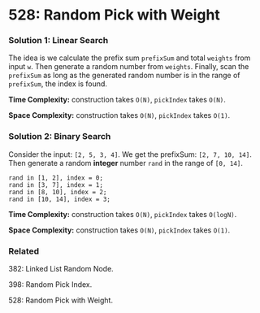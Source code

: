 # 528: Random Pick with Weight

### Solution 1: Linear Search
The idea is we calculate the prefix sum `prefixSum` and total `weights` from input `w`. Then generate a random number from `weights`. Finally, scan the `prefixSum` as long as the generated random number is in the range of `prefixSum`, the index is found.
 
**Time Complexity:** construction takes `O(N)`, `pickIndex` takes `O(N)`.

**Space Complexity:** construction takes `O(N)`, `pickIndex` takes `O(1)`.

### Solution 2: Binary Search
Consider the input: `[2, 5, 3, 4]`. We get the prefixSum: `[2, 7, 10, 14]`. Then generate a random **integer** number `rand` in the range of `[0, 14]`.
```
rand in [1, 2], index = 0;
rand in [3, 7], index = 1;
rand in [8, 10], index = 2;
rand in [10, 14], index = 3;
```
**Time Complexity:** construction takes `O(N)`, `pickIndex` takes `O(logN)`.

**Space Complexity:** construction takes `O(N)`, `pickIndex` takes `O(1)`.

### Related
382: Linked List Random Node.

398: Random Pick Index.

528: Random Pick with Weight.
